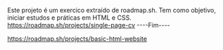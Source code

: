 Este projeto é um exercico extraído de roadmap.sh.
Tem como objetivo, iniciar estudos e práticas em HTML e CSS.
https://roadmap.sh/projects/single-page-cv
----Fim----

https://roadmap.sh/projects/basic-html-website
